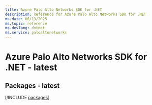 ```yaml
---
title: Azure Palo Alto Networks SDK for .NET
description: Reference for Azure Palo Alto Networks SDK for .NET
ms.date: 06/13/2025
ms.topic: reference
ms.devlang: dotnet
ms.service: paloaltonetworks
---
```

# Azure Palo Alto Networks SDK for .NET - latest
## Packages - latest
[!INCLUDE [packages](palo-alto-networks-index.md)]